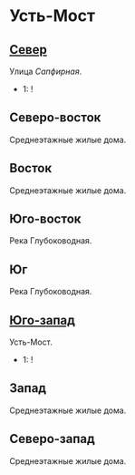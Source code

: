 # Усть-Мост

## [Север](./600090.md)

Улица *Сапфирная*.

* 1:    !

## Северо-восток

Среднеэтажные жилые дома.

## Восток

Среднеэтажные жилые дома.

## Юго-восток

Река Глубоководная.

## Юг

Река Глубоководная.

## [Юго-запад](./575135.md)

Усть-Мост.

* 1:    !

## Запад

Среднеэтажные жилые дома.

## Северо-запад

Среднеэтажные жилые дома.
